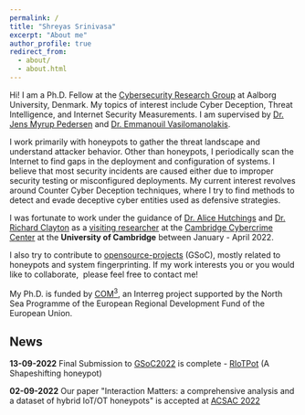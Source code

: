 ```yaml
---
permalink: /
title: "Shreyas Srinivasa"
excerpt: "About me"
author_profile: true
redirect_from: 
  - about/
  - about.html
---
```



Hi! I am a Ph.D. Fellow at the [Cybersecurity Research Group](https://www.cyber.aau.dk/research/) at Aalborg University, Denmark. My topics of interest include Cyber Deception, Threat Intelligence, and Internet Security Measurements. I am supervised by [Dr. Jens Myrup Pedersen](https://vbn.aau.dk/en/persons/107697) and [Dr. Emmanouil Vasilomanolakis](https://mvasiloma.com/). 

I work primarily with honeypots to gather the threat landscape and understand attacker behavior. Other than honeypots, I periodically scan the Internet to find gaps in the deployment and configuration of systems. I believe that most security incidents are caused either due to improper security testing or misconfigured deployments. My current interest revolves around Counter Cyber Deception techniques, where I try to find methods to detect and evade deceptive cyber entities used as defensive strategies. 

I was fortunate to work under the guidance of [Dr. Alice Hutchings](https://www.cl.cam.ac.uk/~ah793/) and [Dr. Richard Clayton](https://www.cl.cam.ac.uk/~rnc1/) as a [visiting researcher](https://www.cst.cam.ac.uk/people/ss2896) at the [Cambridge Cybercrime Center](https://www.cambridgecybercrime.uk/) at the **University of Cambridge** between January - April 2022. 

I also try to contribute to [opensource-projects](https://sastry17.github.io/opensource/) (GSoC), mostly related to honeypots and system fingerprinting. If my work interests you or you would like to collaborate,  please feel free to contact me! 

My Ph.D. is funded by [COM<sup>3</sup>](https://northsearegion.eu/com-3/), an Interreg project supported by the North Sea Programme of the European Regional Development Fund of the European Union.

## News

**13-09-2022** Final Submission to [GSoC2022](https://summerofcode.withgoogle.com/programs/2022/projects/Fy1BiON5) is complete - [RIoTPot](https://ricyaben.github.io/blog/projects/gsoc_2022_riotpot/) (A Shapeshifting honeypot) 

**02-09-2022** Our paper "Interaction Matters: a comprehensive analysis and a dataset of hybrid IoT/OT honeypots" is accepted at [ACSAC 2022](https://www.acsac.org/2022/program/papers/)

